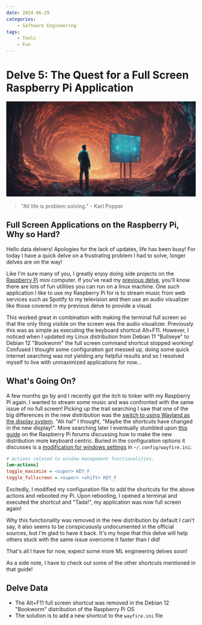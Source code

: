 ```yaml
---
date: 2024-06-29
categories: 
    - Software Engineering
tags: 
    - Tools 
    - Fun
---
```


# Delve 5: The Quest for a Full Screen Raspberry Pi Application

![Banner](../assets/images/banners/delve5.png)

> "All life is problem solving." - Karl Popper

## Full Screen Applications on the Raspberry Pi, Why so Hard?

Hello data delvers! Apologies for the lack of updates, life has been busy! For today I have a quick delve on a frustrating problem I had to solve, longer delves are on the way!

Like I'm sure many of you, I greatly enjoy doing side projects on the [Raspberry Pi](https://www.raspberrypi.com/) mini computer. If you've read my [previous delve](2024-01-28-linux-fun.md), you'll know there are lots of fun utilities you can run on a linux machine. One such application I like to use my Raspberry Pi for is to stream music from web services such as Spotify to my television and then use an audio visualizer like those covered in my previous delve to provide a visual.

<!-- more -->

This worked great in combination with making the terminal full screen so that the only thing visible on the screen was the audio visualizer. Previously this was as simple as executing the keyboard shortcut Alt+F11. However, I noticed when I updated my Linux distribution from Debian 11 "Bullseye" to Debian 12 "Bookworm" the full screen command shortcut stopped working! Confused I thought some configuration got messed up, doing some quick internet searching was not yielding any helpful results and so I resolved myself to live with unmaximized applications for now...

## What's Going On?

A few months go by and I recently got the itch to tinker with my Raspberry Pi again. I wanted to stream some music and was confronted with the same issue of no full screen! Picking up the trail searching I saw that one of the big differences in the new distribution was the [switch to using Wayland as the display system](https://www.raspberrypi.com/news/bookworm-the-new-version-of-raspberry-pi-os/). "Ah ha!" I thought, "Maybe the shortcuts have changed in the new display!". More searching later I eventually stumbled upon [this guide](https://forums.raspberrypi.com/viewtopic.php?p=2207533) on the Raspberry Pi forums discussing how to make the new distribution more keyboard centric. Buried in the configuration options it discusses is a [modification for windows settings](https://github.com/gnmearacaun/rpios-wayfirewm-config/blob/e1399227623a211c1f80f8f700167d5b5a7b3a13/wayfire.ini#L76) in `~/.config/wayfire.ini`:

```ini
# Actions related to window management functionalities.
[wm-actions]
toggle_maximize = <super> KEY_F
toggle_fullscreen = <super> <shift> KEY_F
```
Excitedly, I modified my configuration file to add the shortcuts for the above actions and rebooted my Pi. Upon rebooting, I opened a terminal and executed the shortcut and "Tada!", my application was now full screen again!

Why this functionality was removed in the new distribution by default I can't say, it also seems to be conspicuously undocumented in the official sources, but I'm glad to have it back. It's my hope that this delve will help others stuck with the same issue overcome it faster than I did!

That's all I have for now, expect some more ML engineering delves soon!

As a side note, I have to check out some of the other shortcuts mentioned in that guide!

## Delve Data

* The Alt+F11 full screen shortcut was removed in the Debian 12 "Bookworm" distribution of the Raspberry Pi OS
* The solution is to add a new shortcut to the `wayfire.ini` file